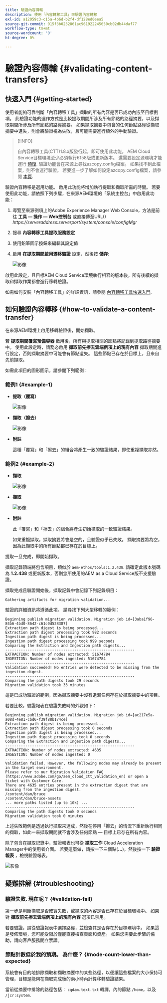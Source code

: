 ```yaml
---
title: 驗證內容傳輸
description: 使用「內容轉移工具」來驗證內容轉移
exl-id: a12059c3-c15a-4b6d-b2f4-df128ed0eea5
source-git-commit: 015f3b0232861ac961922245650cb02db44daf77
workflow-type: tm+mt
source-wordcount: '0'
ht-degree: 0%

---
```


# 驗證內容傳輸 {#validating-content-transfers}

## 快速入門 {#getting-started}

使用者能夠可靠判斷「內容轉移工具」擷取的所有內容是否已成功內嵌至目標例項。 此驗證功能的運作方式是比較提取期間所涉及所有節點的路徑摘要，以及擷取期間所涉及所有節點的路徑摘要。 如果擷取摘要中包含的任何節點路徑從擷取摘要中遺失，則會將驗證視為失敗，且可能需要進行額外的手動驗證。

>[!INFO]
>
>自內容轉移工具(CTT)1.8.x版發行起，即可使用此功能。 AEM Cloud Service目標環境至少必須執行6158版或更新版本。 還需要設定源環境才能運行 [預復](/help/journey-migration/content-transfer-tool/using-content-transfer-tool/handling-large-content-repositories.md#setting-up-pre-copy-step). 驗證功能會在來源上尋找azcopy.config檔案。 如果找不到此檔案，則不會運行驗證。 若要進一步了解如何設定azcopy.config檔案，請參閱 [本頁](/help/journey-migration/content-transfer-tool/using-content-transfer-tool/handling-large-content-repositories.md#configure-azcopy-config-file).

驗證內容轉移是選用功能。 啟用此功能將增加執行提取和擷取所需的時間。 若要使用此功能，請依照下列步驟，在來源AEM環境的「系統主控台」中啟用此功能：

1. 導覽至來源例項上的Adobe Experience Manager Web Console，方法是前往 **工具 — 操作 — Web控制台** 或直接傳至URL() *https://serveraddress:serverport/system/console/configMgr*
1. 搜尋 **內容轉移工具提取服務設定**
1. 使用鉛筆圖示按鈕來編輯其設定值
1. 啟用 **在提取期間啟用遷移驗證** 設定，然後按 **儲存**:

   ![影像](/help/journey-migration/content-transfer-tool/assets/CTTvalidation1.png)

啟用此設定，且目標AEM Cloud Service環境執行相容的版本後，所有後續的擷取和擷取作業都會進行移轉驗證。

如需如何安裝「內容轉移工具」的詳細資訊，請參閱 [內容轉移工具快速入門](/help/journey-migration/content-transfer-tool/using-content-transfer-tool/getting-started-content-transfer-tool.md).

## 如何驗證內容轉移 {#how-to-validate-a-content-transfer}

在來源AEM環境上啟用移轉驗證後，開始擷取。

若 **提取期間覆寫預備容器** 啟用後，所有與提取相關的節點將記錄到提取路徑摘要中。 使用此設定時，請務必啟用 **擷取前先擦去雲端例項上的現有內容** 擷取期間進行設定，否則擷取摘要中可能會有節點遺失。 這些節點已存在於目標上，且來自先前擷取。

如需此項目的圖形圖示，請參閱下列範例：

### 範例1 {#example-1}

* **提取（覆寫）**

   ![影像](/help/journey-migration/content-transfer-tool/assets-ctt/validation-01.png)

* **擷取（擦去）**

   ![影像](/help/journey-migration/content-transfer-tool/assets-ctt/validation-02.png)

* **附註**

   這種「覆寫」和「擦去」的組合將產生一致的驗證結果，即使重複擷取亦然。

### 範例2 {#example-2}

* **擷取**

   ![影像](/help/journey-migration/content-transfer-tool/assets-ctt/validation-03.png)

* **擷取**

   ![影像](/help/journey-migration/content-transfer-tool/assets-ctt/validation-04.png)

* **附註**

   此「覆寫」和「擦去」的組合將產生初始擷取的一致驗證結果。

   如果重複擷取，擷取摘要將會是空的，且驗證似乎已失敗。 擷取摘要將為空，因為此擷取中的所有節點都已存在於目標上。

提取一旦完成，即開始擷取。

擷取記錄頂端將包含項目，類似於 `aem-ethos/tools:1.2.438`. 請確定此版本號碼為 **1.2.438** 或更新版本，否則您所使用的AEM as a Cloud Service版不支援驗證。

擷取完成且驗證開始後，擷取記錄中會記錄下列記錄項目：

```
Gathering artifacts for migration validation...  
```

驗證的詳細資訊將遵循此項。 請尋找下列大型移轉的範例：

```
Beginning publish migration validation. Migration job id=[3aba1f96-84b6-4bd0-8642-c61c0d528387]
Extraction path digest is being processed...
Extraction path digest processing took 982 seconds
Ingestion path digest is being processed...
Ingestion path digest processing took 999 seconds
Comparing the Extraction and Ingestion path digests...
----------------------------------------------------------
EXTRACTION: Number of nodes extracted: 51674784
INGESTION: Number of nodes ingested: 51674784
----------------------------------------------------------
Validation succeeded! No entries were detected to be missing from the ingestion digest.
----------------------------------------------------------
Comparing the path digests took 29 seconds
Migration validation took 33 minutes
```

這是已成功驗證的範例，因為擷取摘要中沒有遺漏任何存在於擷取摘要中的項目。

若要比較，驗證報表在驗證失敗時的外觀如下：

```
Beginning publish migration validation. Migration job id=[ac217e5a-a08d-4e81-cbd6-f39f88b174ce]
Extraction path digest is being processed...
Extraction path digest processing took 0 seconds
Ingestion path digest is being processed...
Ingestion path digest processing took 0 seconds
Comparing the Extraction and Ingestion path digests...
----------------------------------------------------------
EXTRACTION: Number of nodes extracted: 4635
INGESTION: Number of nodes ingested: 0
----------------------------------------------------------
Validation failed. However, the following nodes may already be present in the target environment.
Please refer to our Migration Validation FAQ (https://www.adobe.com/go/aem_cloud_ctt_validation_en) or open a ticket with Customer Care.
There are 4635 entries present in the extraction digest that are missing from the ingestion digest.
/content/dam/bruce
/content/dam/bruce-assets
... more paths listed (up to 10k) ...
----------------------------------------------------------
Comparing the path digests took 0 seconds
Migration validation took 0 minutes
```

上述失敗範例是透過執行擷取來達成，然後在停用「擦去」的情況下重新執行相同的擷取，如此一來擷取期間就不會涉及任何節點 — 目標上已存在所有內容。

除了包含在擷取記錄中，驗證報表也可從 **擷取工作** Cloud Acceleration Manager中的使用者介面。 若要這麼做，請按一下三個點(**...**)，然後按一下 **驗證報表** ，檢視驗證報表。


![影像](/help/journey-migration/content-transfer-tool/assets-ctt/CTTvalidationreportnew.png)

## 疑難排解 {#troubleshooting}

### 驗證失敗. 現在呢？ {#validation-fail}

第一步是判斷擷取是否確實失敗，或擷取的內容是否已存在於目標環境中。 如果對 **擷取前先擦去雲端例項上的現有內容** 選項已禁用。

若要驗證，請從驗證報表中選擇路徑，並檢查其是否存在於目標環境中。 如果這是發佈環境，您可能受限於僅能直接檢查頁面和資產。 如果您需要此步驟的協助，請向客戶服務開立票證。

### 節點計數低於我的預期。 為什麼？ {#node-count-lower-than-expected}

系統會有目的地排除擷取和擷取摘要中的某些路徑，以便讓這些檔案的大小保持可管理，目標是能夠在擷取完成後的兩小時內計算移轉驗證結果。

當前從摘要中排除的路徑包括： `cqdam.text.txt` 轉譯，內的節點 `/home`，以及 `/jcr:system`.
